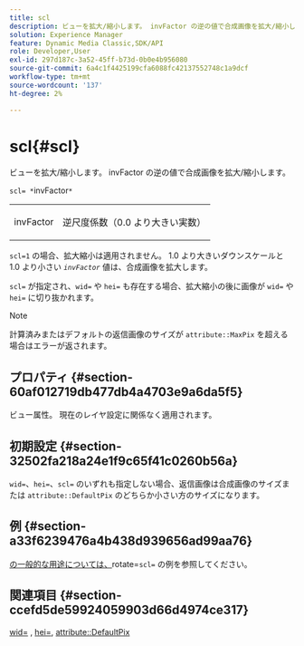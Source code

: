 ```yaml
---
title: scl
description: ビューを拡大/縮小します。 invFactor の逆の値で合成画像を拡大/縮小します。
solution: Experience Manager
feature: Dynamic Media Classic,SDK/API
role: Developer,User
exl-id: 297d187c-3a52-45ff-b73d-0b0e4b956080
source-git-commit: 6a4c1f4425199cfa6088fc42137552748c1a9dcf
workflow-type: tm+mt
source-wordcount: '137'
ht-degree: 2%

---
```


# scl{#scl}

ビューを拡大/縮小します。 invFactor の逆の値で合成画像を拡大/縮小します。

`scl= *`invFactor`*`

<table id="simpletable_A09F5EECAC2B4E0F8633D71C6AD36D8D"> 
 <tr class="strow"> 
  <td class="stentry"> <p><span class="varname"> invFactor</span> </p> </td> 
  <td class="stentry"> <p>逆尺度係数（0.0 より大きい実数） </p></td> 
 </tr> 
</table>

`scl=1` の場合、拡大縮小は適用されません。 1.0 より大きいダウンスケールと 1.0 より小さい *`invFactor`* 値は、合成画像を拡大します。

`scl=` が指定され、`wid=` や `hei=` も存在する場合、拡大縮小の後に画像が `wid=` や `hei=` に切り抜かれます。

>[!NOTE]
>
>計算済みまたはデフォルトの返信画像のサイズが `attribute::MaxPix` を超える場合はエラーが返されます。

## プロパティ {#section-60af012719db477db4a4703e9a6da5f5}

ビュー属性。 現在のレイヤ設定に関係なく適用されます。

## 初期設定 {#section-32502fa218a24e1f9c65f41c0260b56a}

`wid=`、`hei=`、`scl=` のいずれも指定しない場合、返信画像は合成画像のサイズまたは `attribute::DefaultPix` のどちらか小さい方のサイズになります。

## 例 {#section-a33f6239476a4b438d939656ad99aa76}

[&#x200B; の一般的な用途については、](../../../../../is-api/http-ref/image-serving-api-ref/c-http-protocol-reference/c-command-reference/r-rotate.md#reference-12abb086635546ec9ec2e1a793dc1096)rotate=`scl=` の例を参照してください。

## 関連項目 {#section-ccefd5de59924059903d66d4974ce317}

[wid=](../../../../../is-api/http-ref/image-serving-api-ref/c-http-protocol-reference/c-command-reference/r-is-http-wid.md#reference-bfeadcb67bf4485f851eb21345527e47) , [hei=](../../../../../is-api/http-ref/image-serving-api-ref/c-http-protocol-reference/c-command-reference/r-is-http-hei.md#reference-6d6f556ccc0e4b98a815e8a5c1944a96), [attribute::DefaultPix](../../../../../is-api/image-catalog/image-serving-api-ref/c-image-catalog-reference/c-attributes-reference/r-defaultpix.md#reference-996b2c22b30f4fd9b970c84063306df1)

